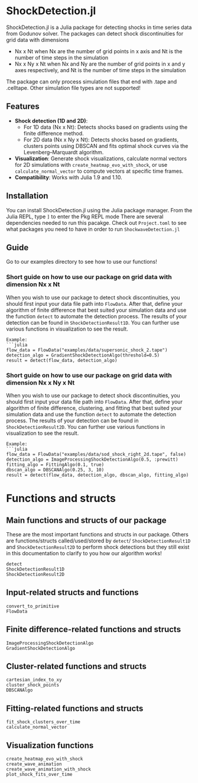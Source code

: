 # ShockDetection.jl

ShockDetection.jl is a Julia package for detecting shocks in time series data from Godunov solver.
The packages can detect shock discontinuities for grid data with dimensions
- Nx x Nt when Nx are the number of grid points in x axis and Nt is the number of time steps in the simulation
- Nx x Ny x Nt when Nx and Ny are the number of grid points in x and y axes respectively, and Nt is the number of time steps in the simulation

The package can only process simulation files that end with .tape and .celltape. Other simulation file types are not supported!

## Features
- **Shock detection (1D and 2D)**: 
  - For 1D data (Nx x Nt): Detects shocks based on gradients using the finite difference method. 
  - For 2D data (Nx x Ny x Nt): Detects shocks based on gradients, clusters points using DBSCAN and fits optimal shock curves via the Levenberg–Marquardt algorithm.
- **Visualization**: Generate shock visualizations, calculate normal vectors for 2D simulations with `create_heatmap_evo_with_shock`, or use `calculate_normal_vector` to compute vectors at specific time frames.
- **Compatibility**: Works with Julia 1.9 and 1.10.

## Installation

You can install ShockDetection.jl using the Julia package manager. From the Julia REPL, type `]` to enter the Pkg REPL mode
There are several dependencies needed to run this pacakge. Check out `Project.toml` to see what packages you need to have in order to run `ShockwaveDetection.jl`

## Guide

Go to our examples directory to see how to use our functions!

### Short guide on how to use our package on grid data with dimension Nx x Nt
When you wish to use our package to detect shock discontinuities,  you should first input your data file path into `FlowData`.
After that, define your algorithm of finite difference that best suited your simulation data and use the function `detect` to automate the detection process. The results of your detection can be found in `ShockDetectionResult1D`. You can further use various functions in visualization to see the result.

    Example:
    ```julia
    flow_data = FlowData("examples/data/supersonic_shock_2.tape")
    detection_algo = GradientShockDetectionAlgo(threshold=0.5)
    result = detect(flow_data, detection_algo)

### Short guide on how to use our package on grid data with dimension Nx x Ny x Nt
When you wish to use our package to detect shock discontinuities,  you should first input your data file path into `FlowData`.
After that, define your algorithm of finite difference, clustering, and fitting that best suited your simulation data and use
the function `detect` to automate the detection process. The results of your detection can be found in `ShockDetectionResult2D`. You can further use various functions in visualization to
see the result.

    Example:
    ```julia
    flow_data = FlowData("examples/data/sod_shock_right_2d.tape", false)
    detection_algo = ImageProcessingShockDetectionAlgo(0.5, :prewitt)
    fitting_algo = FittingAlgo(0.1, true)
    dbscan_algo = DBSCANAlgo(0.25, 3, 10)
    result = detect(flow_data, detection_algo, dbscan_algo, fitting_algo)

# Functions and structs

## Main functions and structs of our package
These are the most important functions and structs in our package. Others are functions/structs called/used/stored by `detect`/ `ShockDetectionResult1D` and `ShockDetectionResult2D` to perform shock detections but they still exist in this documentation to clarify to you how our algorithm works!
```@docs
detect
ShockDetectionResult1D
ShockDetectionResult2D
```

## Input-related structs and functions
```@docs
convert_to_primitive
FlowData
```

## Finite difference-related functions and structs
```@docs
ImageProcessingShockDetectionAlgo
GradientShockDetectionAlgo
```

## Cluster-related functions and structs
```@docs
cartesian_index_to_xy
cluster_shock_points
DBSCANAlgo
```

## Fitting-related functions and structs
```@docs
fit_shock_clusters_over_time
calculate_normal_vector
```

## Visualization functions
```@docs
create_heatmap_evo_with_shock
create_wave_animation
create_wave_animation_with_shock
plot_shock_fits_over_time
```